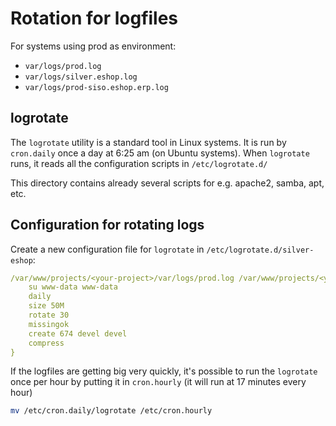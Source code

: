 # Rotation for logfiles

For systems using prod as environment:

- `var/logs/prod.log`
- `var/logs/silver.eshop.log`
- `var/logs/prod-siso.eshop.erp.log`

## logrotate

The `logrotate` utility is a standard tool in Linux systems. It is run by `cron.daily` once a day at 6:25 am (on Ubuntu systems). When `logrotate` runs, it reads all the configuration scripts in `/etc/logrotate.d/`

This directory contains already several scripts for e.g. apache2, samba, apt, etc.

## Configuration for rotating logs

Create a new configuration file for `logrotate` in `/etc/logrotate.d/silver-eshop`:

``` yaml
/var/www/projects/<your-project>/var/logs/prod.log /var/www/projects/<your-project>/var/logs/silver.eshop.log /var/www/projects/<your-project>/var/logs/prod-siso.eshop.erp.log {
    su www-data www-data
    daily
    size 50M
    rotate 30
    missingok
    create 674 devel devel
    compress
}
```

If the logfiles are getting big very quickly, it's possible to run the `logrotate` once per hour by putting it in `cron.hourly` (it will run at 17 minutes every hour)

``` bash
mv /etc/cron.daily/logrotate /etc/cron.hourly
```
